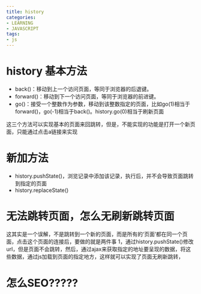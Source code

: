 ```yaml
---
title: history
categories: 
- LEARNING
- JAVASCRIPT
tags:
- js
---
```



# history 基本方法
- back()：移动到上一个访问页面，等同于浏览器的后退键。
- forward()：移动到下一个访问页面，等同于浏览器的前进键。
- go()：接受一个整数作为参数，移动到该整数指定的页面，比如go(1)相当于forward()，go(-1)相当于back()。history.go(0)相当于刷新页面

这三个方法可以实现基本的页面来回跳转，但是，不能实现的功能是打开一个新页面，只能通过点击a链接来实现
# 新加方法
- history.pushState()，浏览记录中添加该记录，执行后，并不会导致页面跳转到指定的页面
- history.replaceState()

# 无法跳转页面，怎么无刷新跳转页面
这其实是一个误解，不是跳转到一个新的页面，而是所有的‘页面’都在同一个页面，点击这个页面的连接后，要做的就是两件事
1，通过history.pushState()修改url，但是页面不会跳转，然后，通过ajax来获取指定的地址要呈现的数据，将这些数据，通过js加载到页面的指定地方，这样就可以实现了页面无刷新跳转，


# 怎么SEO?????
